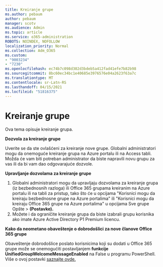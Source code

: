 ```yaml
---
title: Kreiranje grupe
ms.author: pebaum
author: pebaum
manager: scotv
ms.audience: Admin
ms.topic: article
ms.service: o365-administration
ROBOTS: NOINDEX, NOFOLLOW
localization_priority: Normal
ms.collection: Adm_O365
ms.custom:
- "9003234"
- "7230"
ms.openlocfilehash: ec74b7c098d302d3bdeb5a412fad41efe7b82b98
ms.sourcegitcommit: 8bc60ec34bc1e40685e3976576e04a2623f63a7c
ms.translationtype: MT
ms.contentlocale: sr-Latn-RS
ms.lasthandoff: 04/15/2021
ms.locfileid: "51816375"
---
```

# <a name="create-a-group"></a>Kreiranje grupe

Ova tema opisuje kreiranje grupa.

**Dozvola za kreiranje grupe**

Uverite se da ste ovlašćeni za kreiranje nove grupe. Globalni administratori mogu da onemoguće kreiranje grupa na Azure portalu ili na Access tabli. Možda će vam biti potreban administrator da biste napravili novu grupu za vas ili da bi vam dao odgovarajuće dozvole.

**Upravljanje dozvolama za kreiranje grupe**

1. Globalni administratori mogu da upravljaju dozvolama za kreiranje grupa (iz bezbednosnih razloga) ili Office 365 grupama kreiranim na Azure portalu ili na tabli za pristup, tako što će u opcijama "Korisnici mogu da kreiraju bezbednosne grupe na Azure portalima" ili "Korisnici mogu da kreiraju Office 365 grupe na Azure portalima" u opcijama Sve grupe Opšte  >  **(Postavke).**
2. Možete i da ograničite kreiranje grupa da biste izabrali grupu korisnika ako imate Azure Active Directory P1 Premium licencu.

**Kako da neometano obaveštenje o dobrodošlici za nove članove Office 365 grupe**

Obaveštenje dobrodošlice poslato korisnicima koji su dodati u Office 365 grupe može se onemogućiti postavljanjem **funkcije UnifiedGroupWelcomeMessageEnabled** na False u programu PowerShell. Više o ovoj postavki [saznajte ovde.](https://docs.microsoft.com/powershell/module/exchange/set-unifiedgroup?view=exchange-ps&preserve-view=true)

